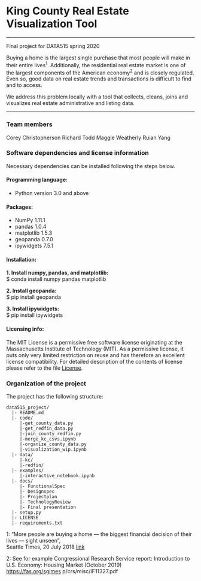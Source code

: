 # King County Real Estate Visualization Tool
----
Final project for DATA515 spring 2020

Buying a home is the largest single purchase that most people will make in their entire lives<sup>1</sup>. Additionally, the residential real estate market is one of the largest components of the American economy<sup>2</sup> and is closely regulated. Even so, good data on real estate trends and transactions is difficult to find and to access.

We address this problem locally with a tool that collects, cleans, joins and visualizes real estate administrative and listing data.

----

### Team members
Corey Christopherson
Richard Todd
Maggie Weatherly
Ruian Yang

### Software dependencies and license information

Necessary dependencies can be installed following the steps below.

#### Programming language: 

- Python version 3.0 and above 

#### Packages:

- NumPy 1.11.1  
- pandas 1.0.4  
- matplotlib 1.5.3  
- geopanda 0.7.0 
- ipywidgets 7.5.1  

#### Installation:

**1. Install numpy, pandas, and matplotlib:**  
$ conda install numpy pandas matplotlib

**2. Install geopanda:**  
$ pip install geopanda

**3. Install ipywidgets:**  
$ pip install ipywidgets

#### Licensing info:

The MIT License is a permissive free software license originating at the Massachusetts Institute of Technology (MIT). As a permissive license, it puts only very limited restriction on reuse and has therefore an excellent license compatibility. For detailed description of the contents of license please refer to the file [License](https://github.com/chrico7/data515_project/blob/master/LICENSE).

### Organization of the project

The project has the following structure:

```
data515_project/
  |- README.md
  |- code/
     |-get_county_data.py
     |-get_redfin_data.py
     |-join_county_redfin.py
     |-merge_kc_csvs.ipynb
     |-organize_county_data.py
     |-visualization_wip.ipynb
  |- data/
     |-kc/
     |-redfin/
  |- examples/
     |-interactive_notebook.ipynb
  |- docs/
     |- FunctionalSpec
     |- Designspec
     |- Projectplan
     |- TechnologyReview
     |- Final presentation
  |- setup.py
  |- LICENSE
  |- requirements.txt
```
1: “More people are buying a home — the biggest financial decision of their lives — sight unseen”,  
    Seattle Times, 20 July 2018 [link](https://www.seattletimes.com/business/real-estate/more-people-are-buying-a-home-the-biggest-financial-decision-of-their-lives-sight-unseen/)  
    
2: See for example Congressional Research Service report: Introduction to U.S. Economy: Housing Market (October 2019)  
    https://fas.org/sgimes p/crs/misc/IF11327.pdf